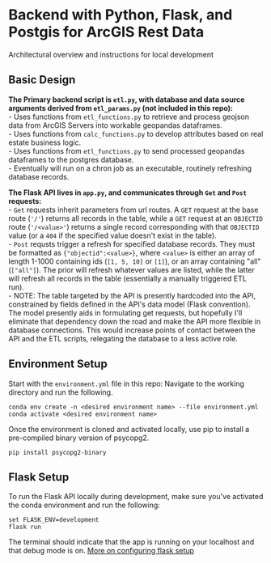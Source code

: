# Backend with Python, Flask, and Postgis for ArcGIS Rest Data
Architectural overview and instructions for local development

## Basic Design
**The Primary backend script is `etl.py`, with database and data source arguments derived from `etl_params.py` (not included in this repo):**
 <br />   - Uses functions from `etl_functions.py` to retrieve and process geojson data from ArcGIS Servers into workable geopandas dataframes.
 <br />   - Uses functions from `calc_functions.py` to develop attributes based on real estate business logic.
 <br />   - Uses functions from `etl_functions.py` to send processed geopandas dataframes to the postgres database.
 <br />   - Eventually will run on a chron job as an executable, routinely refreshing database records.
 
**The Flask API lives in `app.py`, and communicates through `Get` and `Post` requests:**
 <br />   - `Get` requests inherit parameters from url routes. A `GET` request at the base route (`'/'`) returns all records in the table, while a `GET` request at an `OBJECTID` route (`'/<value>'`) returns a single record corresponding with that `OBJECTID` value (or a `404` if the specified value doesn't exist in the table).
 <br />   - `Post` requsts trigger a refresh for specified database records. They must be formatted as `{"objectid":<value>}`, where `<value>` is either an array of length 1-1000 containing ids (`[1, 5, 10]` or `[1]`), or an array containing "all" (`["all"]`). The prior will refresh whatever values are listed, while the latter will refresh all records in the table (essentially a manually triggered ETL run).
 <br />   - NOTE: The table targeted by the API is presently hardcoded into the API, constrained by fields defined in the API's data model (Flask convention). The model presently aids in formulating get requests, but hopefully I'll eliminate that dependency down the road and make the API more flexible in database connections. This would increase points of contact between the API and the ETL scripts, relegating the database to a less active role.
 
## Environment Setup
Start with the `environment.yml` file in this repo: Navigate to the working directory and run the following.
```
conda env create -n <desired environment name> --file environment.yml
conda activate <desired environment name>
```
Once the environment is cloned and activated locally, use pip to install a pre-compiled binary version of psycopg2.
```
pip install psycopg2-binary
```

## Flask Setup
To run the Flask API locally during development, make sure you've activated the conda environment and run the following:
```
set FLASK_ENV=development
flask run
```
The terminal should indicate that the app is running on your localhost and that debug mode is on.
[More on configuring flask setup](https://flask.palletsprojects.com/en/2.1.x/config/)

